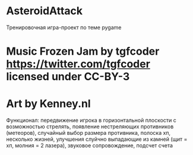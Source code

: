 # AsteroidAttack
Тренировочная игра-проект по теме pygame
# Music Frozen Jam by tgfcoder <https://twitter.com/tgfcoder> licensed under CC-BY-3
# Art by Kenney.nl
Функционал: передвижение игрока в горизонтальной плоскости с возможностью стрелять, появление нестреляющих противников (метеоров), случайный выбор размера противника,
полоска хп, несколько жизней, улучшения слуйчно выпадающие из камней (щит = хп, молния = 2 лазера), звуковое сопровождение, подсчет счета
